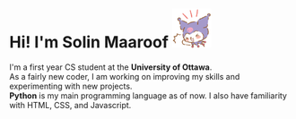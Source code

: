 <h1 align="left"> Hi! I'm Solin Maaroof <img src="kuromi.png" width="70" height="70" />
</h1>
<p align="left"> I'm a first year CS student at the <b>University of Ottawa</b>.</br>
As a fairly new coder, I am working on improving my skills and experimenting with new projects. </br>
<b>Python</b> is my main programming language as of now. I also have familiarity with HTML, CSS, and Javascript. </br>
